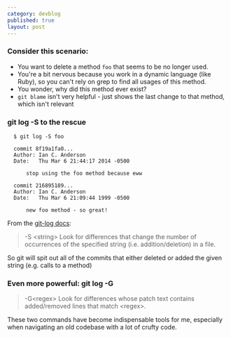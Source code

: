```yaml
---
category: devblog
published: true
layout: post
---
```


### Consider this scenario:

- You want to delete a method `foo` that seems to be no longer used.
- You're a bit nervous because you work in a dynamic language (like Ruby), so you can't rely on grep to find all usages of this method.
- You wonder, why did this method ever exist?
- `git blame` isn't very helpful - just shows the last change to that method, which isn't relevant

### git log -S to the rescue


```console
  $ git log -S foo

  commit 8f19a1fa0...
  Author: Ian C. Anderson
  Date:   Thu Mar 6 21:44:17 2014 -0500

      stop using the foo method because eww

  commit 216895189...
  Author: Ian C. Anderson
  Date:   Thu Mar 6 21:09:44 1999 -0500

      new foo method - so great!
```

From the [git-log docs](http://git-scm.com/docs/git-log):

> -S &lt;string&gt;
> Look for differences that change the number of occurrences of the
> specified string (i.e. addition/deletion) in a file.

So git will spit out all of the commits that either deleted or added the given string (e.g. calls to a method)


### Even more powerful: git log -G

> -G&lt;regex&gt;
> Look for differences whose patch text contains added/removed lines
> that match &lt;regex&gt;.

These two commands have become indispensable tools for me, especially when navigating an old codebase with a lot of crufty code.
